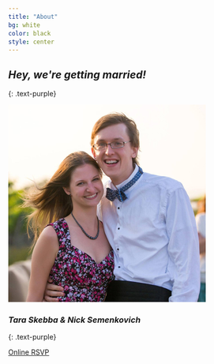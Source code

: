 ```yaml
---
title: "About"
bg: white
color: black
style: center
---
```


## ***Hey, we're getting married!***
{: .text-purple}

<img src="img/tara-and-nick.png" class="subtlecircle">

### ***Tara Skebba & Nick Semenkovich***
{: .text-purple}


<span id="forkongithub">
  <a href="https://docs.google.com/a/semenkovich.com/forms/d/1lz9p8OfOsasdsWmf3Zhd8HvYsq5JH6L-UGOWkXIwzUU/viewform" target="_blank" class="bg-blue">
    Online RSVP
  </a>
</span>
